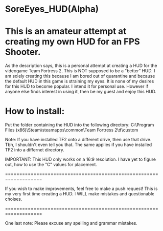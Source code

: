 # SoreEyes_HUD(Alpha)
This is an amateur attempt at creating my own HUD for an FPS Shooter.
=====================================================================

As the description  says, this is a personal attempt at creating a
HUD for the videogame Team Fortress 2.
This is NOT supposed to be a "better" HUD. I am solely creating this
because I am bored out of quarantine and because the default HUD in
this game is straining my eyes.
It is none of my desires for this HUD to become popular. I intend it
for personal use. However if anyone else finds interest in using it,
then be my guest and enjoy this HUD.

# How to install:
Put the folder containing the HUD into the following directory:
C:\Program Files (x86)\Steam\steamapps\common\Team Fortress 2\tf\custom

Note: If you have installed TF2 onto a different drive, then use that
 drive. Tbh, I shouldn't even tell you that. The same applies if you
 have installed TF2 into a differnet directory.

IMPORTANT:
This HUD only works on a 16:9 resolution. I have yet to figure out,
how to use the "C" values for placement.

===================================================================

If you wish to make improvements, feel free to make a push request!
This is my very first time creating a HUD. I WILL make mistakes and
questionable choises.

===================================================================

One last note: Please excuse any spelling and grammar mistakes.
